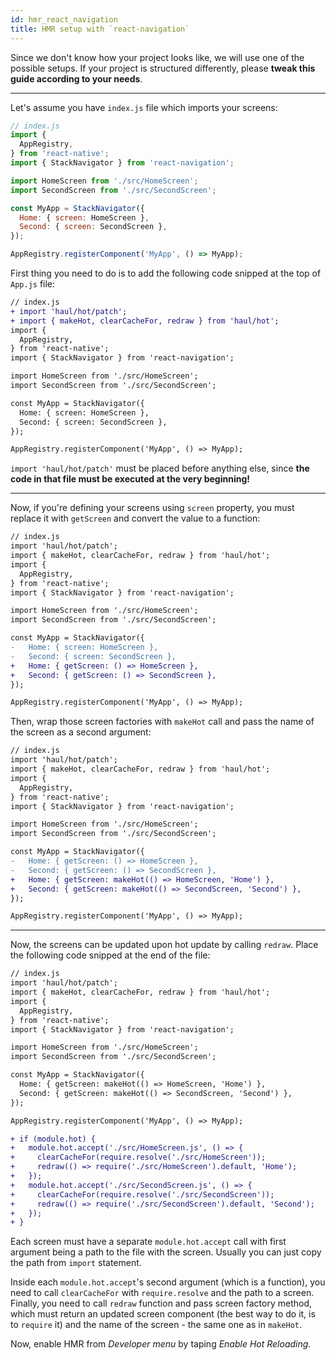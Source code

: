 ```yaml
---
id: hmr_react_navigation
title: HMR setup with `react-navigation`
---
```


Since we don't know how your project looks like, we will use one of the possible setups. If your project is structured differently, please __tweak this guide according to your needs__.

---

Let's assume you have `index.js` file which imports your screens:

```javascript
// index.js
import {
  AppRegistry,
} from 'react-native';
import { StackNavigator } from 'react-navigation';

import HomeScreen from './src/HomeScreen';
import SecondScreen from './src/SecondScreen';

const MyApp = StackNavigator({
  Home: { screen: HomeScreen },
  Second: { screen: SecondScreen },
});

AppRegistry.registerComponent('MyApp', () => MyApp);
```

First thing you need to do is to add the following code snipped at the top of `App.js` file:

```diff
// index.js
+ import 'haul/hot/patch';
+ import { makeHot, clearCacheFor, redraw } from 'haul/hot';
import {
  AppRegistry,
} from 'react-native';
import { StackNavigator } from 'react-navigation';

import HomeScreen from './src/HomeScreen';
import SecondScreen from './src/SecondScreen';

const MyApp = StackNavigator({
  Home: { screen: HomeScreen },
  Second: { screen: SecondScreen },
});

AppRegistry.registerComponent('MyApp', () => MyApp);
```

`import 'haul/hot/patch'` must be placed before anything else, since __the code in that file must be executed at the very beginning!__

---

Now, if you're defining your screens using `screen` property, you must replace it with `getScreen` and convert the value to a function:

```diff
// index.js
import 'haul/hot/patch';
import { makeHot, clearCacheFor, redraw } from 'haul/hot';
import {
  AppRegistry,
} from 'react-native';
import { StackNavigator } from 'react-navigation';

import HomeScreen from './src/HomeScreen';
import SecondScreen from './src/SecondScreen';

const MyApp = StackNavigator({
-   Home: { screen: HomeScreen },
-   Second: { screen: SecondScreen },
+   Home: { getScreen: () => HomeScreen },
+   Second: { getScreen: () => SecondScreen },
});

AppRegistry.registerComponent('MyApp', () => MyApp);
```

Then, wrap those screen factories with `makeHot` call and pass the name of the screen as a second argument:

```diff
// index.js
import 'haul/hot/patch';
import { makeHot, clearCacheFor, redraw } from 'haul/hot';
import {
  AppRegistry,
} from 'react-native';
import { StackNavigator } from 'react-navigation';

import HomeScreen from './src/HomeScreen';
import SecondScreen from './src/SecondScreen';

const MyApp = StackNavigator({
-   Home: { getScreen: () => HomeScreen },
-   Second: { getScreen: () => SecondScreen },
+   Home: { getScreen: makeHot(() => HomeScreen, 'Home') },
+   Second: { getScreen: makeHot(() => SecondScreen, 'Second') },
});

AppRegistry.registerComponent('MyApp', () => MyApp);
```

---

Now, the screens can be updated upon hot update by calling `redraw`.
Place the following code snipped at the end of the file:

```diff
// index.js
import 'haul/hot/patch';
import { makeHot, clearCacheFor, redraw } from 'haul/hot';
import {
  AppRegistry,
} from 'react-native';
import { StackNavigator } from 'react-navigation';

import HomeScreen from './src/HomeScreen';
import SecondScreen from './src/SecondScreen';

const MyApp = StackNavigator({
  Home: { getScreen: makeHot(() => HomeScreen, 'Home') },
  Second: { getScreen: makeHot(() => SecondScreen, 'Second') },
});

AppRegistry.registerComponent('MyApp', () => MyApp);

+ if (module.hot) {
+   module.hot.accept('./src/HomeScreen.js', () => {
+     clearCacheFor(require.resolve('./src/HomeScreen'));
+     redraw(() => require('./src/HomeScreen').default, 'Home');
+   });
+   module.hot.accept('./src/SecondScreen.js', () => {
+     clearCacheFor(require.resolve('./src/SecondScreen'));
+     redraw(() => require('./src/SecondScreen').default, 'Second');
+   });
+ }
```

Each screen must have a separate `module.hot.accept` call with first argument being a path to the file with the screen.
Usually you can just copy the path from `import` statement.

Inside each `module.hot.accept`'s second argument (which is a function), you need to call `clearCacheFor` with `require.resolve` and the path to a screen.
Finally, you need to call `redraw` function and pass screen factory method, which must return an updated screen component (the best way to do it, is to `require` it)
and the name of the screen - the same one as in `makeHot`.

Now, enable HMR from _Developer menu_ by taping _Enable Hot Reloading_.